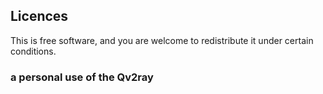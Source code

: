 ## Licences

This is free software, and you are welcome to redistribute it under certain conditions.

### a personal use of the Qv2ray
